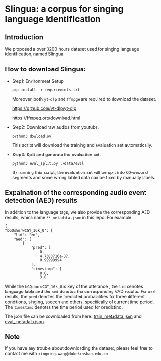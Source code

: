 # Slingua: a corpus for singing language identification
## Introduction
We proposed a over 3200 hours dataset used for singing language identification, named Slingua.

## How to download Slingua:
- Step1: Environment Setup

    ```
    pip install -r requriements.txt
    ```

    Moreover, both `yt-dlp` and `ffmpge` are required to download the dataset.

    https://github.com/yt-dlp/yt-dlp

    https://ffmpeg.org/download.html


- Step2: Download raw audios from youtube.
    ```
    python3 dowload.py
    ```
    This script will download the training and evaluation set automatically.

- Step3: Split and generate the evaluation set.
    ```
    python3 eval_split.py ./data/eval
    ```
    By running this script, the evaluation set will be split into 60-second segments and some wrong labled data can be fixed by manually labels.

##  Expalnation of the corresponding audio event detection (AED) results
    
In addition to the language tags, we also provide the corresponding AED results, which name `**_metadata.json` in this repo.
For example:
```
{
"bGQshorwCGY_16k_0": {
    "lid": "en",
    "aed": [
        {
            "pred": [
                0,
                4.7683716e-07,
                0.99999994
            ],
            "timestamp": [
                0.0,
                3.0
```
While the `bGQshorwCGY_16k_0` is key of the utterance , the `lid` denotes language lable and the `aed` denotes the corresponding VAD results.
For `aed` results, the `pred` denotes the predicted probabilities for three different conditions, singing, speech and others, specifically of current time period. The `timestamp` denotes the time period used for predicting.

The json file can be downloaded from here:
[train_metadata.json](https://drive.google.com/file/d/1h-HeXupaF2ZPNGClaak3CZ9BWcCs3psb/view?usp=sharing)
and
[eval_metadata.json](https://drive.google.com/file/d/1MK-IebA8pD6ANxoVgAw7msHXpaSuerDD/view?usp=sharing).

## Note
If you have any trouble about downloading the dataset, please feel free to contact me with `xingming.wang@dukekunshan.edu.cn`



